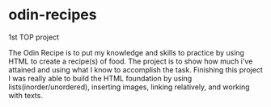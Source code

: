 # odin-recipes
1st TOP project

The Odin Recipe is to put my knowledge and skills to practice by using HTML to create a recipe(s) of food. The project is to show how much i've attained and using what I know to accomplish the task. Finishing this project I was really able to build the HTML foundation by using lists(inorder/unordered), inserting images, linking relatively, and working with texts.